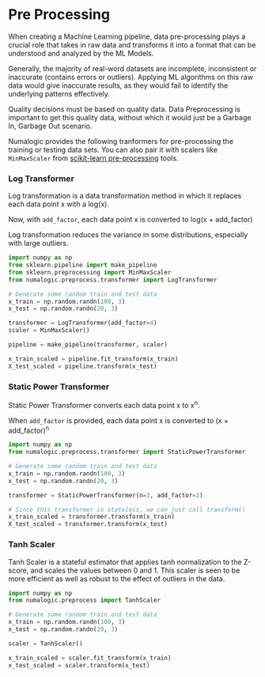 # Pre Processing

When creating a Machine Learning pipeline, data pre-processing plays a crucial role that takes in raw data and transforms it into a format that can be understood and analyzed by the ML Models.

Generally, the majority of real-word datasets are incomplete, inconsistent or inaccurate (contains errors or outliers). Applying ML algorithms on this raw data would give inaccurate results, as they would fail to identify the underlying patterns effectively.

Quality decisions must be based on quality data. Data Preprocessing is important to get this quality data, without which it would just be a Garbage In, Garbage Out scenario.

Numalogic provides the following tranformers for pre-processing the training or testing data sets. You can also pair it with scalers like `MinMaxScaler` from [scikit-learn pre-processing](https://scikit-learn.org/stable/modules/preprocessing.html#preprocessing) tools.

### Log Transformer

Log transformation is a data transformation method in which it replaces each data point x with a log(x).

Now, with `add_factor`, each data point x is converted to log(x + add_factor)

Log transformation reduces the variance in some distributions, especially with large outliers.

```python
import numpy as np
from sklearn.pipeline import make_pipeline
from sklearn.preprocessing import MinMaxScaler
from numalogic.preprocess.transformer import LogTransformer

# Generate some random train and test data
x_train = np.random.randn(100, 3)
x_test = np.random.randn(20, 3)

transformer = LogTransformer(add_factor=4)
scaler = MinMaxScaler()

pipeline = make_pipeline(transformer, scaler)

x_train_scaled = pipeline.fit_transform(x_train)
X_test_scaled = pipeline.transform(x_test)
```

### Static Power Transformer

Static Power Transformer converts each data point x to x<sup>n</sup>.

When `add_factor` is provided, each data point x is converted to (x + add_factor)<sup>n</sup>

```python
import numpy as np
from numalogic.preprocess.transformer import StaticPowerTransformer

# Generate some random train and test data
x_train = np.random.randn(100, 3)
x_test = np.random.randn(20, 3)

transformer = StaticPowerTransformer(n=3, add_factor=2)

# Since this transformer is stateless, we can just call transform()
x_train_scaled = transformer.transform(x_train)
X_test_scaled = transformer.transform(x_test)
```

### Tanh Scaler

Tanh Scaler is a stateful estimator that applies tanh normalization to the Z-score,
and scales the values between 0 and 1.
This scaler is seen to be more efficient as well as robust to the effect of outliers
in the data.

```python
import numpy as np
from numalogic.preprocess import TanhScaler

# Generate some random train and test data
x_train = np.random.randn(100, 3)
x_test = np.random.randn(20, 3)

scaler = TanhScaler()

x_train_scaled = scaler.fit_transform(x_train)
x_test_scaled = scaler.transform(x_test)
```
